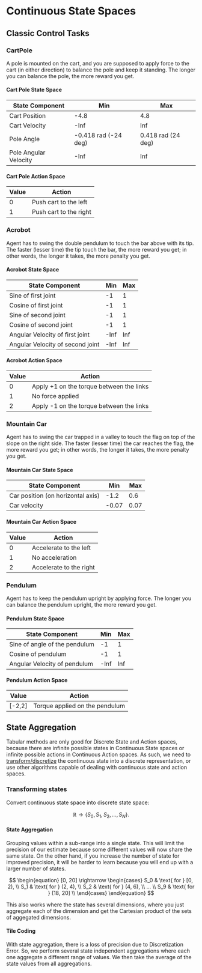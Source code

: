 # Continuous State Spaces
## Classic Control Tasks

### CartPole

A pole is mounted on the cart, and you are supposed to apply force to the cart (in either direction) to balance the pole and keep it standing. The longer you can balance the pole, the more reward you get.

#### Cart Pole State Space
|State Component|Min|Max|
|-|-|-
|Cart Position|-4.8|4.8
|Cart Velocity|-Inf|Inf
|Pole Angle|-0.418 rad (-24 deg)| 0.418 rad (24 deg)
|Pole Angular Velocity|-Inf|Inf

#### Cart Pole Action Space

|Value|Action|
|-|-|
|0|Push cart to the left|
|1|Push cart to the right|

### Acrobot

Agent has to swing the double pendulum to touch the bar above with its tip. The faster (lesser time) the tip touch the bar, the more reward you get; in other words, the longer it takes, the more penalty you get.

#### Acrobot State Space
|State Component|Min|Max|
|-|-|-
|Sine of first joint|-1|1
|Cosine of first joint|-1|1
|Sine of second joint|-1|1
|Cosine of second joint|-1|1
|Angular Velocity of first joint|-Inf|Inf
|Angular Velocity of second joint|-Inf|Inf

#### Acrobot Action Space

|Value|Action|
|-|-|
|0|Apply +1 on the torque between the links|
|1|No force applied|
|2|Apply -1 on the torque between the links|

### Mountain Car

Agent has to swing the car trapped in a valley to touch the flag on top of the slope on the right side. The faster (lesser time) the car reaches the flag, the more reward you get; in other words, the longer it takes, the more penalty you get.

#### Mountain Car State Space
|State Component|Min|Max|
|-|-|-
|Car position (on horizontal axis)|-1.2|0.6
|Car velocity|-0.07|0.07

#### Mountain Car Action Space

|Value|Action|
|-|-|
|0|Accelerate to the left|
|1|No acceleration|
|2|Accelerate to the right|


### Pendulum

Agent has to keep the pendulum upright by applying force. The longer you can balance the pendulum upright, the more reward you get.

#### Pendulum State Space
|State Component|Min|Max|
|-|-|-
|Sine of angle of the pendulum|-1|1
|Cosine of pendulum|-1|1
|Angular Velocity of pendulum|-Inf|Inf

#### Pendulum Action Space

|Value|Action|
|-|-|
|[-2,2]|Torque applied on the pendulum|

## State Aggregation

Tabular methods are only good for Discrete State and Action spaces, because there are infinite possible states in Continuous State spaces or infinite possible actions in Continuous Action spaces. As such, we need to [transform/discretize](#transforming-states) the continuous state into a discrete representation, or use other algorithms capable of dealing with continuous state and action spaces.

### Transforming states

Convert continuous state space into discrete state space:

$$
\begin{equation}
    \mathbb{R} \rightarrow \{ S_0, S_1, S_2, ..., S_N \}.
\end{equation}
$$

#### State Aggregation

Grouping values within a sub-range into a single state. This will limit the precision of our estimate because some different values will now share the same state. On the other hand, if you increase the number of state for improved precision, it will be harder to learn because you will end up with a larger number of states.


$$
\begin{equation}
    [0, 20] \rightarrow 
    \begin{cases}
        S_0 & \text{ for } [0, 2), \\
        S_1 & \text{ for } (2, 4), \\
        S_2 & \text{ for } (4, 6), \\
        ... \\
        S_9 & \text{ for } (18, 20] \\
    \end{cases}
\end{equation}
$$

This also works where the state has several dimensions, where you just aggregate each of the dimension and get the Cartesian product of the sets of aggegated dimensions.

#### Tile Coding

With state aggregation, there is a loss of precision due to Discretization Error. So, we perform several state independent aggregations where each one aggregate a different range of values. We then take the average of the state values from all aggregations.